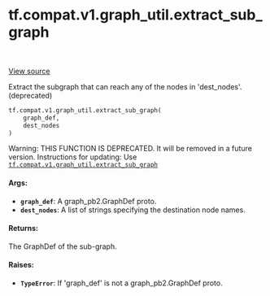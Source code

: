 <div itemscope itemtype="http://developers.google.com/ReferenceObject">
<meta itemprop="name" content="tf.compat.v1.graph_util.extract_sub_graph" />
<meta itemprop="path" content="Stable" />
</div>

# tf.compat.v1.graph_util.extract_sub_graph

<!-- Insert buttons and diff -->

<table class="tfo-notebook-buttons tfo-api" align="left">
</table>

<a target="_blank" href="/code/stable/tensorflow/python/framework/graph_util_impl.py">View source</a>



Extract the subgraph that can reach any of the nodes in 'dest_nodes'. (deprecated)

``` python
tf.compat.v1.graph_util.extract_sub_graph(
    graph_def,
    dest_nodes
)
```



<!-- Placeholder for "Used in" -->

Warning: THIS FUNCTION IS DEPRECATED. It will be removed in a future version.
Instructions for updating:
Use <a href="../../../../tf/compat/v1/graph_util/extract_sub_graph.md"><code>tf.compat.v1.graph_util.extract_sub_graph</code></a>

#### Args:


* <b>`graph_def`</b>: A graph_pb2.GraphDef proto.
* <b>`dest_nodes`</b>: A list of strings specifying the destination node names.

#### Returns:

The GraphDef of the sub-graph.



#### Raises:


* <b>`TypeError`</b>: If 'graph_def' is not a graph_pb2.GraphDef proto.

